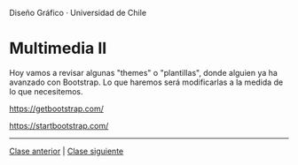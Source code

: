 Diseño Gráfico · Universidad de Chile

# Multimedia II

Hoy vamos a revisar algunas "themes" o "plantillas", donde alguien ya ha avanzado con Bootstrap. Lo que haremos será modificarlas a la medida de lo que necesitemos.

https://getbootstrap.com/

https://startbootstrap.com/

- - - - - - - 

[Clase anterior](https://github.com/profesorfaco/multimedia2_2) | [Clase siguiente](https://github.com/profesorfaco/multimedia2_4)
